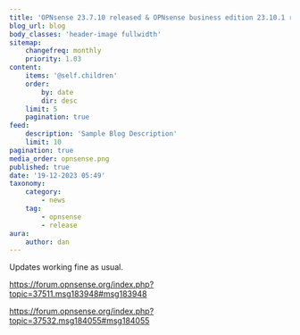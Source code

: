 ```yaml
---
title: 'OPNsense 23.7.10 released & OPNsense business edition 23.10.1 released'
blog_url: blog
body_classes: 'header-image fullwidth'
sitemap:
    changefreq: monthly
    priority: 1.03
content:
    items: '@self.children'
    order:
        by: date
        dir: desc
    limit: 5
    pagination: true
feed:
    description: 'Sample Blog Description'
    limit: 10
pagination: true
media_order: opnsense.png
published: true
date: '19-12-2023 05:49'
taxonomy:
    category:
        - news
    tag:
        - opnsense
        - release
aura:
    author: dan
---
```


Updates working fine as usual.

https://forum.opnsense.org/index.php?topic=37511.msg183948#msg183948

https://forum.opnsense.org/index.php?topic=37532.msg184055#msg184055
